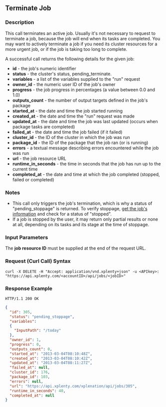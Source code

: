## Terminate Job

### Description
This call terminates an active job. Usually it's not necessary to request to terminate a job, because the job will end when its tasks are completed. You may want to actively terminate a job if you need its cluster resources for a more urgent job, or if the job is taking too long to complete.

A successful call returns the following details for the given job:

* **id** - the job's numeric identifier
* **status** - the cluster's status, pending_terminate. 
* **variables** - a list of the variables supplied to the "run" request
* **owner_id** - the numeric user ID of the job's owner
* **progress** - the job progress in percentages (a value between 0.0 and 1.0)
* **outputs_count** - the number of output targets defined in the job's package
* **started_at** - the date and time the job started running
* **created_at** - the date and time the "run" request was made
* **updated_at** - the date and time the job was last updated (occurs when package tasks are completed)
* **failed_at** - the date and time the job failed (if it failed)
* **cluster_id** - the ID of the cluster in which the job was run
* **package_id** - the ID of the package that the job ran (or is running)
* **errors** - a textual message describing errors encountered while the job was run
* **url** - the job resource URL
* **runtime_in_seconds** - the time in seconds that the job has run up to the current time
* **completed_at** - the date and time at which the job completed (stopped, failed or completed)

### Notes
* This call only triggers the job's termination, which is why a status of "pending_stoppage" is returned. To verify stoppage, [get the job's information](https://github.com/xplenty/xplenty-api-doc/blob/master/sections/get-job-information.md) and check for a status of "stopped".
* If a job is stopped by the user, it may return only partial results or none at all, depending on its tasks and its stage at the time of stoppage.

### Input Parameters
The **job resource ID** must be supplied at the end of the request URL.

### Request (Curl Call) Syntax
```shell
curl -X DELETE -H "Accept: application/vnd.xplenty+json" -u <APIkey>: "https://api.xplenty.com/<accountID>/api/jobs/<jobID>"
```

### Response Example
```HTTP
HTTP/1.1 200 OK
```

```json
{
  "id": 305,
  "status": "pending_stoppage",
  "variables": 
  {
    "InputPath": "/today"
  },
  "owner_id": 1,
  "progress": 0,
  "outputs_count": 0,
  "started_at": "2013-03-04T08:10:48Z",
  "created_at": "2013-03-04T08:10:42Z",
  "updated_at": "2013-03-04T08:11:27Z",
  "failed_at": null,
  "cluster_id": 176,
  "package_id": 103,
  "errors": null,
  "url": "https://api.xplenty.com/xplenation/api/jobs/305",
  "runtime_in_seconds": 40,
  "completed_at": null
}
```
